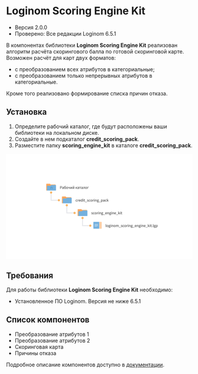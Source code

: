 # Loginom Scoring Engine Kit

* Версия 2.0.0
* Проверено: Все редакции Loginom 6.5.1

В компонентах библиотеки **Loginom Scoring Engine Kit** реализован алгоритм расчёта скорингового балла по готовой скоринговой карте. Возможен расчёт для карт двух форматов:

* с преобразованием всех атрибутов в категориальные;
* с преобразованием только непрерывных атрибутов в категориальные.

Кроме того реализовано формирование списка причин отказа.

## Установка

1. Определите рабочий каталог, где будут расположены ваши библиотеки на локальном диске.
2. Создайте в нем подкаталог **credit_scoring_pack**.
3. Разместите папку **scoring_engine_kit** в каталоге **credit_scoring_pack**.

![Схема расположения библиотеки в рабочем каталоге](docs/img/scoring-engine-kit.svg)

## Требования

Для работы библиотеки **Loginom Scoring Engine Kit** необходимо:

* Установленное ПО Loginom. Версия не ниже 6.5.1

## Список компонентов

* Преобразование атрибутов 1
* Преобразование атрибутов 2
* Скоринговая карта
* Причины отказа

Подробное описание компонентов доступно в [документации](docs/loginom-scoring-engine-kit.pdf).
